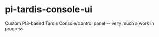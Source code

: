 # pi-tardis-console-ui
Custom PI3-based Tardis Console/control panel -- very much a work in progress

